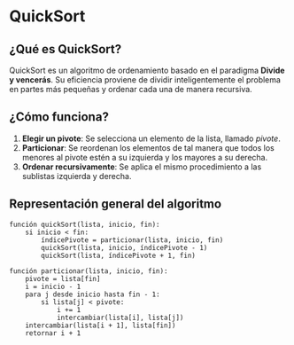 # QuickSort

## ¿Qué es QuickSort?

QuickSort es un algoritmo de ordenamiento basado en el paradigma **Divide y vencerás**. Su eficiencia proviene de dividir inteligentemente el problema en partes más pequeñas y ordenar cada una de manera recursiva.

## ¿Cómo funciona?

1. **Elegir un pivote**: Se selecciona un elemento de la lista, llamado *pivote*.
2. **Particionar**: Se reordenan los elementos de tal manera que todos los menores al pivote estén a su izquierda y los mayores a su derecha.
3. **Ordenar recursivamente**: Se aplica el mismo procedimiento a las sublistas izquierda y derecha.

## Representación general del algoritmo

```pseudo
función quickSort(lista, inicio, fin):
    si inicio < fin:
        índicePivote = particionar(lista, inicio, fin)
        quickSort(lista, inicio, índicePivote - 1)
        quickSort(lista, índicePivote + 1, fin)

función particionar(lista, inicio, fin):
    pivote = lista[fin]
    i = inicio - 1
    para j desde inicio hasta fin - 1:
        si lista[j] < pivote:
            i += 1
            intercambiar(lista[i], lista[j])
    intercambiar(lista[i + 1], lista[fin])
    retornar i + 1
